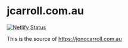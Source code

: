 # jcarroll.com.au

[![Netlify Status](https://api.netlify.com/api/v1/badges/6b694a61-a8b0-412b-a401-5516d3e75d9b/deploy-status)](https://app.netlify.com/sites/determined-wing-c5cc93/deploys)

This is the source of https://jonocarroll.com.au
